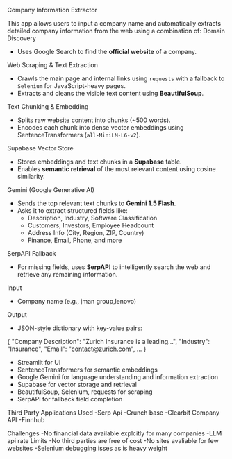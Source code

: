 Company Information Extractor

This app allows users to input a company name and automatically extracts detailed company information from the web using a combination of:
Domain Discovery
- Uses Google Search to find the **official website** of a company.

Web Scraping & Text Extraction
- Crawls the main page and internal links using `requests` with a fallback to `Selenium` for JavaScript-heavy pages.
- Extracts and cleans the visible text content using **BeautifulSoup**.

Text Chunking & Embedding
- Splits raw website content into chunks (~500 words).
- Encodes each chunk into dense vector embeddings using SentenceTransformers (`all-MiniLM-L6-v2`).

Supabase Vector Store
- Stores embeddings and text chunks in a **Supabase** table.
- Enables **semantic retrieval** of the most relevant content using cosine similarity.

Gemini (Google Generative AI)
- Sends the top relevant text chunks to **Gemini 1.5 Flash**.
- Asks it to extract structured fields like:
  - Description, Industry, Software Classification
  - Customers, Investors, Employee Headcount
  - Address Info (City, Region, ZIP, Country)
  - Finance, Email, Phone, and more

SerpAPI Fallback
- For missing fields, uses **SerpAPI** to intelligently search the web and retrieve any remaining information.

 Input
- Company name (e.g., jman group,lenovo)

 Output
- JSON-style dictionary with key-value pairs:
  
{
  "Company Description": "Zurich Insurance is a leading...",
  "Industry": "Insurance",
  "Email": "contact@zurich.com",
  ...
}
- Streamlit for UI
- SentenceTransformers for semantic embeddings
- Google Gemini for language understanding and information extraction
- Supabase for vector storage and retrieval
- BeautifulSoup, Selenium, requests for scraping
- SerpAPI for fallback field completion

Third Party Applications Used
-Serp Api
-Crunch base
-Clearbit Company API
-Finnhub

Challenges
-No financial data available explcitly for many companies
-LLM api rate Limits
-No third parties are free of cost
-No sites avaliable for few websites
-Selenium debugging isses as is heavy weight


